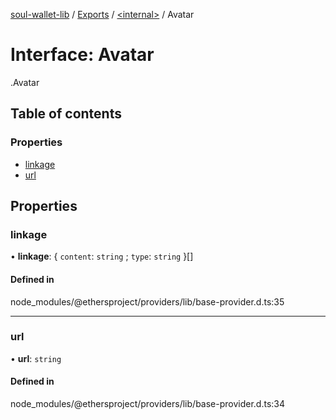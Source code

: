 [soul-wallet-lib](../README.md) / [Exports](../modules.md) / [<internal\>](../modules/internal_.md) / Avatar

# Interface: Avatar

[<internal>](../modules/internal_.md).Avatar

## Table of contents

### Properties

- [linkage](internal_.Avatar.md#linkage)
- [url](internal_.Avatar.md#url)

## Properties

### linkage

• **linkage**: { `content`: `string` ; `type`: `string`  }[]

#### Defined in

node_modules/@ethersproject/providers/lib/base-provider.d.ts:35

___

### url

• **url**: `string`

#### Defined in

node_modules/@ethersproject/providers/lib/base-provider.d.ts:34
